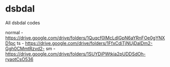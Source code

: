 # dsbdal
All dsbdal codes

normal - https://drive.google.com/drive/folders/1Quqcf0IMcLdIGpN6aYRnFOe0gYNXD1pc
ts - https://drive.google.com/drive/folders/1FfxCdiTjNUjDalDm2-Ggh0CMmtRzvd2-
sm - https://drive.google.com/drive/folders/1SUYDiPWtkia2pUDDSdOh-ryaotCsO536
